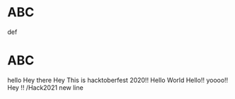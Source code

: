 # ABC
def
# ABC
hello
Hey there
Hey This is hacktoberfest 2020!!
Hello World
Hello!!
yoooo!!
Hey !!
/Hack2021
new line
